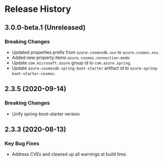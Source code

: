 # Release History

## 3.0.0-beta.1 (Unreleased)
### Breaking Changes
- Updated properties prefix from `azure.cosmosdb.xxx` to `azure.cosmos.xxx`.
- Added new property items `azure.cosmos.connection-mode`.
- Update `com.microsoft.azure` group id to `com.azure.spring`.
- Update `azure-cosmosdb-spring-boot-starter` artifact id to `azure-spring-boot-starter-cosmos`.

## 2.3.5 (2020-09-14)
### Breaking Changes
- Unify spring-boot-starter version

## 2.3.3 (2020-08-13)
### Key Bug Fixes 
- Address CVEs and cleaned up all warnings at build time. 
